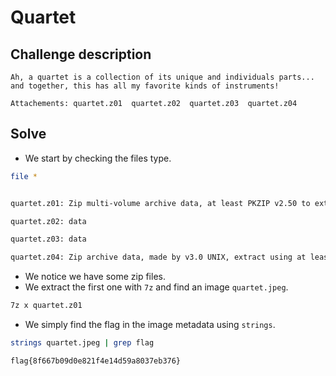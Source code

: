 # Quartet

## **Challenge description**

```
Ah, a quartet is a collection of its unique and individuals parts... and together, this has all my favorite kinds of instruments!
```

```
Attachements: quartet.z01  quartet.z02  quartet.z03  quartet.z04
```

## **Solve**

- We start by checking the files type.

```sh
file *


quartet.z01: Zip multi-volume archive data, at least PKZIP v2.50 to extract

quartet.z02: data

quartet.z03: data

quartet.z04: Zip archive data, made by v3.0 UNIX, extract using at least v2.0, last modified, last modified Sun, May 10 2025 04:28:04, uncompressed size 2035495, method=deflate
```

- We notice we have some zip files.
- We extract the first one with `7z` and find an image `quartet.jpeg`.

```sh
7z x quartet.z01 
```

- We simply find the flag in the image metadata using `strings`.

```sh
strings quartet.jpeg | grep flag

flag{8f667b09d0e821f4e14d59a8037eb376}
```



